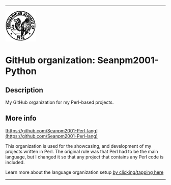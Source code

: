 
***

![Programming-republic-of-perl.png failed to load. The file may be missing or corrupt. Check the file path for errors first.](/AdditionalInfo/1/Seanpm2001-Perl-lang/Programming-republic-of-perl.png)

# GitHub organization: Seanpm2001-Python

## Description

My GitHub organization for my Perl-based projects.

## More info

[https://github.com/Seanpm2001-Perl-lang](https://github.com/Seanpm2001-Perl-lang)

This organization is used for the showcasing, and development of my projects written in Perl. The original rule was that Perl had to be the main language, but I changed it so that any project that contains any Perl code is included.

Learn more about the language organization setup [by clicking/tapping here](/AdditionalInfo/LanguageOrgs/README.md)

***
